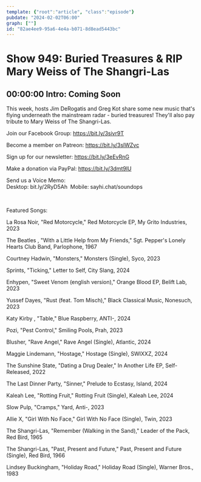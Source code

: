 ```yaml
---
template: {"root":"article", "class":"episode"}
pubdate: "2024-02-02T06:00"
graph: [""]
id: "82ae4ee9-95a6-4e4a-b071-8d8ead5443bc"
---
```






# Show 949: Buried Treasures & RIP Mary Weiss of The Shangri-Las



## 00:00:00 Intro: Coming Soon

This week, hosts Jim DeRogatis and Greg Kot share some new music that's flying underneath the mainstream radar - buried treasures! They'll also pay tribute to Mary Weiss of The Shangri-Las.




Join our Facebook Group: https://bit.ly/3sivr9T

Become a member on Patreon: https://bit.ly/3slWZvc

Sign up for our newsletter: https://bit.ly/3eEvRnG

Make a donation via PayPal: https://bit.ly/3dmt9lU

Send us a Voice Memo: Desktop: bit.ly/2RyD5Ah  Mobile: sayhi.chat/soundops

 

Featured Songs:

La Rosa Noir, "Red Motorcycle," Red Motorcycle EP, My Grito Industries, 2023

The Beatles , "With a Little Help from My Friends," Sgt. Pepper's Lonely Hearts Club Band, Parlophone, 1967

Courtney Hadwin, "Monsters," Monsters (Single), Syco, 2023

Sprints, "Ticking," Letter to Self, City Slang, 2024

Enhypen, "Sweet Venom (english version)," Orange Blood EP, Belift Lab, 2023

Yussef Dayes, "Rust (feat. Tom Misch)," Black Classical Music, Nonesuch, 2023

Katy Kirby , "Table," Blue Raspberry, ANTI-, 2024

Pozi, "Pest Control," Smiling Pools, Prah, 2023

Blusher, "Rave Angel," Rave Angel (Single), Atlantic, 2024

Maggie Lindemann, "Hostage," Hostage (Single), SWIXXZ, 2024

The Sunshine State, "Dating a Drug Dealer," In Another Life EP, Self-Released, 2022

The Last Dinner Party, "Sinner," Prelude to Ecstasy, Island, 2024

Kaleah Lee, "Rotting Fruit," Rotting Fruit (Single), Kaleah Lee, 2024

Slow Pulp, "Cramps," Yard, Anti-, 2023

Allie X, "Girl With No Face," Girl With No Face (Single), Twin, 2023

The Shangri-Las, "Remember (Walking in the Sand)," Leader of the Pack, Red Bird, 1965

The Shangri-Las, "Past, Present and Future," Past, Present and Future (Single), Red Bird, 1966

Lindsey Buckingham, "Holiday Road," Holiday Road (Single), Warner Bros., 1983